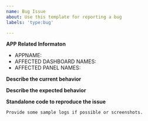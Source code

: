 ```yaml
---
name: Bug Issue
about: Use this template for reporting a bug
labels: 'type:bug'

---
```


**APP Related Informaton**

  - APPNAME:
  - AFFECTED DASHBOARD NAMES:
  - AFFECTED PANEL NAMES:

**Describe the current behavior**


**Describe the expected behavior**


**Standalone code to reproduce the issue**

    Provide some sample logs if possible or screenshots.

